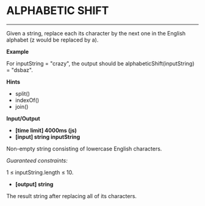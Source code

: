 # ALPHABETIC SHIFT

---

Given a string, replace each its character by the next one in the English alphabet (z would be replaced by a).

**Example**

For inputString = "crazy", the output should be
alphabeticShift(inputString) = "dsbaz".

**Hints**

- split()
- indexOf()
- join()

**Input/Output**

- **[time limit] 4000ms (js)**
- **[input] string inputString**

Non-empty string consisting of lowercase English characters.

_Guaranteed constraints:_

1 ≤ inputString.length ≤ 10.

- **[output] string**

The result string after replacing all of its characters.
